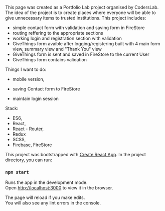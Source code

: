This page was created as a Portfolio Lab project organised by CodersLab.
The idea of the project is to create places where everyone will be able to give unnecessary items to trusted institutions.
This project includes:
 - simple contact form with validation and saving form in FireStore
 - routing reffering to the appropriate sections
 - working login and registration section with validation
 - GiveThings form avaible after logging/registering built with 4 main form view, summary view and "Thank You" view
 - GiveThings form is sent and saved in FireStore to the current User
 - GiveThings form contains validation
 
 
 
Things I want to do:
 - mobile version,
 
 - saving Contact form to FireStore
 - maintain login session

Stack:
- ES6,
- React, 
- React - Router,
- Redux
- SCSS,
- Firebase, FireStore

This project was bootstrapped with [Create React App](https://github.com/facebook/create-react-app).
In the project directory, you can run:

### `npm start`

Runs the app in the development mode.<br />
Open [http://localhost:3000](http://localhost:3000) to view it in the browser.

The page will reload if you make edits.<br />
You will also see any lint errors in the console.

